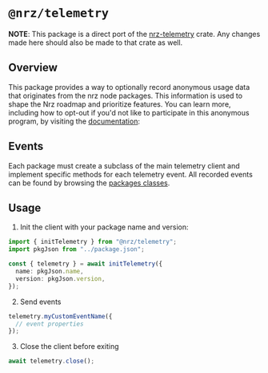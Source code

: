 # `@nrz/telemetry`

**NOTE**:
This package is a direct port of the [nrz-telemetry](https://github.com/khulnasoft/nrz/blob/main/crates/nrz-telemetry) crate.
Any changes made here should also be made to that crate as well.

## Overview

This package provides a way to optionally record anonymous usage data that originates from the nrz node packages.
This information is used to shape the Nrz roadmap and prioritize features. You can learn more, including how to opt-out if you'd not like to participate in this anonymous program, by visiting the [documentation](https://nrz.build/repo/docs/telemetry):

## Events

Each package must create a subclass of the main telemetry client and implement specific methods for each telemetry event. All recorded events can be found by browsing the [packages classes](./src/events).

## Usage

1. Init the client with your package name and version:

```ts
import { initTelemetry } from "@nrz/telemetry";
import pkgJson from "../package.json";

const { telemetry } = await initTelemetry({
  name: pkgJson.name,
  version: pkgJson.version,
});
```

2. Send events

```ts
telemetry.myCustomEventName({
  // event properties
});
```

3. Close the client before exiting

```ts
await telemetry.close();
```
